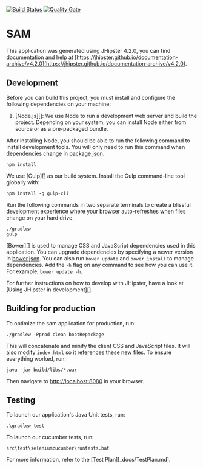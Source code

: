 [![Build Status](https://eynorey.visualstudio.com/_apis/public/build/definitions/a5593139-cad8-4cc9-bb8c-b0b77cda90b0/9/badge)](https://eynorey.visualstudio.com/SAM%20-%20Smartify%20The%20World/_build/index?context=allDefinitions&path=%5C&definitionId=9&_a=completed)
[![Quality Gate](http://193.196.7.25/api/badges/gate?key=io.bookster:bookster-2)](https://sonarcloud.io/dashboard?id=sam_new)


# SAM
This application was generated using JHipster 4.2.0, you can find documentation and help at [https://jhipster.github.io/documentation-archive/v4.2.0](https://jhipster.github.io/documentation-archive/v4.2.0).

## Development

Before you can build this project, you must install and configure the following dependencies on your machine:

1. [Node.js][]: We use Node to run a development web server and build the project.
   Depending on your system, you can install Node either from source or as a pre-packaged bundle.

After installing Node, you should be able to run the following command to install development tools.
You will only need to run this command when dependencies change in [package.json](package.json).

    npm install

We use [Gulp][] as our build system. Install the Gulp command-line tool globally with:

    npm install -g gulp-cli

Run the following commands in two separate terminals to create a blissful development experience where your browser
auto-refreshes when files change on your hard drive.

    ./gradlew
    gulp

[Bower][] is used to manage CSS and JavaScript dependencies used in this application. You can upgrade dependencies by
specifying a newer version in [bower.json](bower.json). You can also run `bower update` and `bower install` to manage dependencies.
Add the `-h` flag on any command to see how you can use it. For example, `bower update -h`.

For further instructions on how to develop with JHipster, have a look at [Using JHipster in development][].


## Building for production

To optimize the sam application for production, run:

    ./gradlew -Pprod clean bootRepackage

This will concatenate and minify the client CSS and JavaScript files. It will also modify `index.html` so it references these new files.
To ensure everything worked, run:

    java -jar build/libs/*.war

Then navigate to [http://localhost:8080](http://localhost:8080) in your browser.

## Testing

To launch our application's Java Unit tests, run:

    .\gradlew test

To launch our cucumber tests, run:

    src\test\seleniumcucumber\runtests.bat

For more information, refer to the [Test Plan][_docs/TestPlan.md].